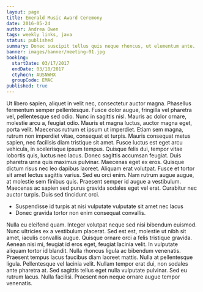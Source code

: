 ```yaml
---
layout: page
title: Emerald Music Award Ceremony
date: 2016-05-24
author: Andrea Owen
tags: weekly links, java
status: published
summary: Donec suscipit tellus quis neque rhoncus, ut elementum ante.
banner: images/banner/meeting-01.jpg
booking:
  startDate: 03/17/2017
  endDate: 03/18/2017
  ctyhocn: AUSNWHX
  groupCode: EMAC
published: true
---
```

Ut libero sapien, aliquet in velit nec, consectetur auctor magna. Phasellus fermentum semper pellentesque. Fusce dolor augue, fringilla vel pharetra vel, pellentesque sed odio. Nunc in sagittis nisl. Mauris ac dolor ornare, molestie arcu a, feugiat odio. Mauris et magna luctus, auctor magna eget, porta velit. Maecenas rutrum et ipsum ut imperdiet. Etiam sem magna, rutrum non imperdiet vitae, consequat et turpis. Mauris consequat metus sapien, nec facilisis diam tristique sit amet. Fusce luctus est eget arcu vehicula, in scelerisque ipsum tempus.
Quisque felis dui, tempor vitae lobortis quis, luctus nec lacus. Donec sagittis accumsan feugiat. Duis pharetra urna quis maximus pulvinar. Maecenas eget ex eros. Quisque dictum risus nec leo dapibus laoreet. Aliquam erat volutpat. Fusce et tortor sit amet lectus sagittis varius. Sed eu orci enim. Nam rutrum augue augue, at molestie sem finibus quis. Praesent semper id augue a vestibulum. Maecenas ac sapien sed purus gravida sodales eget vel erat. Curabitur nec auctor turpis. Duis sed tincidunt orci.

* Suspendisse id turpis at nisi vulputate vulputate sit amet nec lacus
* Donec gravida tortor non enim consequat convallis.

Nulla eu eleifend quam. Integer volutpat neque sed nisi bibendum euismod. Nunc ultricies ex a vestibulum placerat. Sed est est, molestie ut nibh sit amet, iaculis convallis augue. Quisque ornare orci a felis tristique gravida. Aenean nisi mi, feugiat id eros eget, feugiat lacinia velit. In vulputate aliquam tortor id blandit. Nulla rhoncus ligula ac bibendum venenatis. Praesent tempus lacus faucibus diam laoreet mattis. Nulla at pellentesque ligula. Pellentesque vel lacinia velit. Nullam tempor erat dui, non sodales ante pharetra at. Sed sagittis tellus eget nulla vulputate pulvinar. Sed eu rutrum lacus. Nulla facilisi. Praesent non neque ornare augue tempor venenatis.

